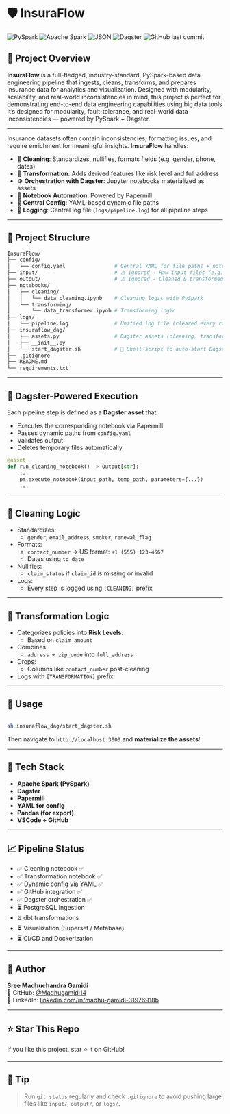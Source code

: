 # 🛡️ InsuraFlow

![PySpark](https://img.shields.io/badge/PySpark-Data%20Engineering-orange?style=flat-square&logo=apache-spark)
![Apache Spark](https://img.shields.io/badge/Spark-Optimized-green?style=flat-square&logo=apache-spark)
![JSON](https://img.shields.io/badge/Data-JSON-blue?style=flat-square)
![Dagster](https://img.shields.io/badge/Orchestration-Dagster-purple?style=flat-square&logo=dagster)
![GitHub last commit](https://img.shields.io/github/last-commit/Madhugamidi14/InsuraFlow)

## 🚀 Project Overview

**InsuraFlow** is a full-fledged, industry-standard, PySpark-based data engineering pipeline that ingests, cleans, transforms, and prepares insurance data for analytics and visualization. Designed with modularity, scalability, and real-world inconsistencies in mind, this project is perfect for demonstrating end-to-end data engineering capabilities using big data tools It’s designed for modularity, fault-tolerance, and real-world data inconsistencies — powered by PySpark + Dagster.


---

Insurance datasets often contain inconsistencies, formatting issues, and require enrichment for meaningful insights. **InsuraFlow** handles:

- 🧹 **Cleaning**: Standardizes, nullifies, formats fields (e.g. gender, phone, dates)
- 🔁 **Transformation**: Adds derived features like risk level and full address
- ⚙️ **Orchestration with Dagster**: Jupyter notebooks materialized as assets
- 📓 **Notebook Automation**: Powered by Papermill
- 🔧 **Central Config**: YAML-based dynamic file paths
- 🧾 **Logging**: Central log file (`logs/pipeline.log`) for all pipeline steps

---

## 📂 Project Structure

```bash
InsuraFlow/
├── config/
│   └── config.yaml                # Central YAML for file paths + notebooks
├── input/                         # ⚠️ Ignored - Raw input files (e.g., insurance_data.json)
├── output/                        # ⚠️ Ignored - Cleaned & transformed output files
├── notebooks/
│   ├── cleaning/
│   │   └── data_cleaning.ipynb    # Cleaning logic with PySpark
│   └── transforming/
│       └── data_transformer.ipynb # Transforming logic
├── logs/
│   └── pipeline.log               # Unified log file (cleared every run)
├── insuraflow_dag/
│   ├── assets.py                  # Dagster assets (cleaning, transformation)
│   ├── __init__.py
│   └── start_dagster.sh           # 🚀 Shell script to auto-start Dagster + cleanup
├── .gitignore
├── README.md
└── requirements.txt
```

---

## 🔄 Dagster-Powered Execution

Each pipeline step is defined as a **Dagster asset** that:

- Executes the corresponding notebook via Papermill
- Passes dynamic paths from `config.yaml`
- Validates output
- Deletes temporary files automatically

```python
@asset
def run_cleaning_notebook() -> Output[str]:
    ...
    pm.execute_notebook(input_path, temp_path, parameters={...})
    ...
```

---

## 🧼 Cleaning Logic

- Standardizes:
  - `gender`, `email_address`, `smoker`, `renewal_flag`
- Formats:
  - `contact_number` → US format: `+1 (555) 123-4567`
  - Dates using `to_date`
- Nullifies:
  - `claim_status` if `claim_id` is missing or invalid
- Logs:
  - Every step is logged using `[CLEANING]` prefix

---

## 🔁 Transformation Logic

- Categorizes policies into **Risk Levels**:
  - Based on `claim_amount`
- Combines:
  - `address + zip_code` into `full_address`
- Drops:
  - Columns like `contact_number` post-cleaning
- Logs with `[TRANSFORMATION]` prefix


---

## 🚀 Usage

```bash

sh insuraflow_dag/start_dagster.sh
```

Then navigate to `http://localhost:3000` and **materialize the assets**!

---

## 📘 Tech Stack

- **Apache Spark (PySpark)**
- **Dagster**
- **Papermill**
- **YAML for config**
- **Pandas (for export)**
- **VSCode + GitHub**

---

## 📈 Pipeline Status

- ✅ Cleaning notebook ✅
- ✅ Transformation notebook ✅
- ✅ Dynamic config via YAML ✅
- ✅ GitHub integration ✅
- ✅ Dagster orchestration ✅
- ⏳ PostgreSQL Ingestion
- ⏳ dbt transformations
- ⏳ Visualization (Superset / Metabase)
- ⏳ CI/CD and Dockerization

---

## 👤 Author

**Sree Madhuchandra Gamidi**  
📌 GitHub: [@Madhugamidi14](https://github.com/Madhugamidi14)  
🔗 LinkedIn: [linkedin.com/in/madhu-gamidi-31976918b](https://www.linkedin.com/in/madhu-gamidi-31976918b)

---

## ⭐️ Star This Repo

If you like this project, star ⭐️ it on GitHub!

---

## 🧠 Tip

> Run `git status` regularly and check `.gitignore` to avoid pushing large files like `input/`, `output/`, or `logs/`.